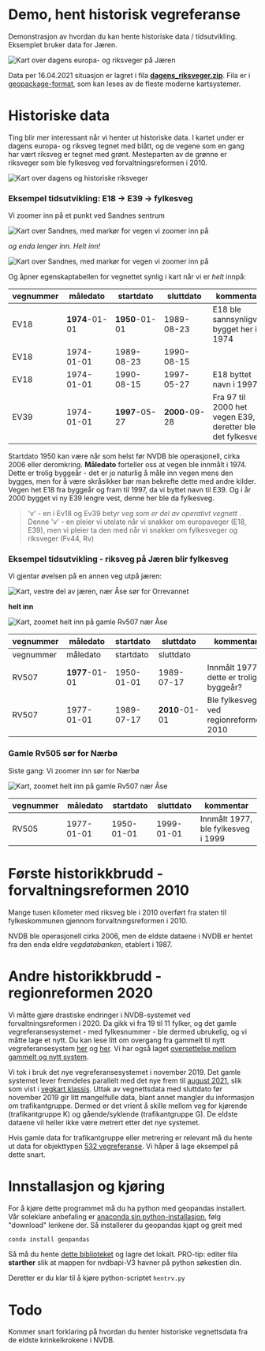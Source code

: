 # Demo, hent historisk vegreferanse 

Demonstrasjon av hvordan du kan hente historiske data / tidsutvikling. Eksemplet bruker data for Jæren. 

![Kart over dagens europa- og riksveger på Jæren](./pics/jaeren_dagensvegnett.png)

Data per 16.04.2021 situasjon er lagret i fila **[dagens_riksveger.zip](https://github.com/LtGlahn/workinprogress/raw/historisk-riksveg/dagens_riksveger.zip)**. Fila er i [geopackage-format](https://www.geopackage.org/), som kan leses av de fleste moderne kartsystemer. 

# Historiske data 

Ting blir mer interessant når vi henter ut historiske data. I kartet under er dagens europa- og riksveg tegnet med blått, og de vegene som en gang har vært riksveg er tegnet med grønt. Mesteparten av de grønne er riksveger som ble fylkesveg ved forvaltningsreformen i 2010. 

![Kart over dagens og historiske riksveger](./pics/historisk_riksveg.png)

### Eksempel tidsutvikling: E18 -> E39 -> fylkesveg 

Vi zoomer inn på et punkt ved Sandnes sentrum

![Kart over Sandnes, med markør for vegen vi zoomer inn på](./pics/zoominnSandnes.png)

_og enda lenger inn. Helt inn!_

![Kart over Sandnes, med markør for vegen vi zoomer inn på](./pics/zoominnSandnes2.png)

Og åpner egenskaptabellen for vegnettet synlig i kart når vi er _*helt*_ innpå: 

| vegnummer | måledato | startdato | sluttdato | kommentar | 
|---|---|---|---|---|
| EV18 | **1974**-01-01 | **1950**-01-01 | 1989-08-23 | E18 ble sannsynligvis bygget her i 1974 | 
| EV18 | 1974-01-01 | 1989-08-23 | 1990-08-15 |
| EV18 | 1974-01-01 | 1990-08-15 | 1997-05-27 | E18 byttet navn i 1997 | 
| EV39 | 1974-01-01 | **1997**-05-27 | **2000**-09-28 | Fra 97 til 2000 het vegen E39, deretter ble det fylkesveg |

Startdato 1950 kan være når som helst før NVDB ble operasjonell, cirka 2006 eller deromkring. **Måledato** forteller oss at vegen ble innmålt i 1974. Dette er trolig byggeår - det er jo naturlig å måle inn vegen mens den bygges, men for å være skråsikker bør man bekrefte dette med andre kilder. Vegen het E18 fra byggeår og fram til 1997, da vi byttet navn til E39. Og i år 2000 bygget vi ny E39 lengre vest, denne her ble da fylkesveg. 

> 'v' - en i Ev18 og Ev39 betyr _veg som er del av operativt vegnett_ . Denne 'v' - en pleier vi utelate når vi snakker om europaveger (E18, E39), men vi pleier ta den med når vi snakker om fylkesveger og riksveger (Fv44, Rv)

### Eksempel tidsutvikling - riksveg på Jæren blir fylkesveg 

Vi gjentar øvelsen på en annen veg utpå jæren: 

![Kart, vestre del av jæren, nær Åse sør for Orrevannet](./pics/rv507tom2010.png)

__helt inn__

![Kart, zoomet helt inn på gamle Rv507 nær Åse](./pics/rv507tom2010zoominn.png)


| vegnummer | måledato | startdato | sluttdato | kommentar | 
|---|---|---|---|---|
| vegnummer | måledato | startdato | sluttdato |
| RV507  | **1977**-01-01 | 1950-01-01 | 1989-07-17 | Innmålt 1977, dette er trolig byggeår? |
| RV507  | 1977-01-01 | 1989-07-17 | **2010**-01-01 | Ble fylkesveg ved regionreformen 2010 | 

### Gamle Rv505 sør for Nærbø

Siste gang: Vi zoomer inn sør for Nærbø 

![Kart, zoomet helt inn på gamle Rv507 nær Åse](./pics/zoomRv505Naerboe.png)


| vegnummer | måledato | startdato | sluttdato | kommentar | 
|---|---|---|---|---|
| RV505 | 1977-01-01 | 1950-01-01 | 1999-01-01 | Innmålt 1977, ble fylkesveg i 1999 | 

# Første historikkbrudd - forvaltningsreformen 2010

Mange tusen kilometer med riksveg ble i 2010 overført fra staten til fylkeskommunen gjennom forvaltningsreformen i 2010.

NVDB ble operasjonell cirka 2006, men de eldste dataene i NVDB er hentet fra den enda eldre _*vegdatabanken*_, etablert i 1987. 

# Andre historikkbrudd - regionreformen 2020

Vi måtte gjøre drastiske endringer i NVDB-systemet ved forvaltningsreformen i 2020. Da gikk vi fra 19 til 11 fylker, og det gamle vegreferansesystemet - med fylkesnummer - ble dermed ubrukelig, og vi måtte lage et nytt. Du kan lese litt om overgang fra gammelt til nytt vegreferansesystem [her](https://www.vegvesen.no/fag/teknologi/nasjonal+vegdatabank/vegreferansesystem) og [her](https://www.vegdata.no/ofte-stilte-sporsmal/hva-ma-jeg-vite-om-vegsystemreferanse/). Vi har også laget [oversettelse mellom gammelt og nytt system](https://www.vegdata.no/ofte-stilte-sporsmal/oversette-mellom-ny-og-gammel-vegreferanse/).

Vi tok i bruk det nye vegreferansesystemet i november 2019. Det gamle systemet lever fremdeles parallelt med det nye frem til [august 2021](https://www.vegdata.no/info-utfasing-nvdb-klassisk/), slik som vist i [vegkart klassis](https://vegkart-2019.atlas.vegvesen.no/). Uttak av vegnettsdata med sluttdato før november 2019 gir litt mangelfulle data, blant annet mangler du informasjon om trafikantgruppe. Dermed er det vrient å skille mellom veg for kjørende (trafikantgruppe K) og gående/syklende (trafikantgruppe G). De eldste dataene vil heller ikke være metrert etter det nye systemet. 

Hvis gamle data for trafikantgruppe eller metrering er relevant må du hente ut data for objekttypen [532 vegreferanse](https://datakatalogen.vegdata.no/532-Vegreferanse). Vi håper å lage eksempel på dette snart. 

# Innstallasjon og kjøring

For å kjøre dette programmet må du ha python med geopandas installert. Vår soleklare anbefaling er [anaconda sin python-installasjon](https://www.anaconda.com), følg "download" lenkene der. Så installerer du geopandas kjapt og greit med 

```bash
conda install geopandas
```

Så må du hente [dette biblioteket](https://github.com/LtGlahn/nvdbapi-V3) og lagre det lokalt. PRO-tip: editer fila **starther** slik at mappen for nvdbapi-V3 havner på python søkestien din. 


Deretter er du klar til å kjøre python-scriptet `hentrv.py` 

# Todo 

Kommer snart forklaring på hvordan du henter historiske vegnettsdata fra de eldste krinkelkrokene i NVDB. 
